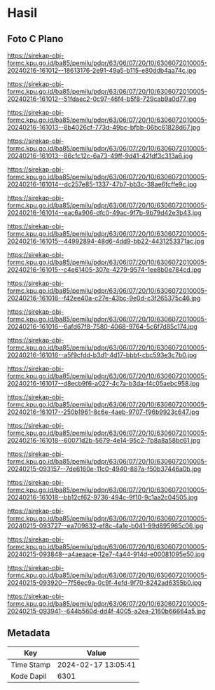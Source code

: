 # Hasil

## Foto C Plano

https://sirekap-obj-formc.kpu.go.id/ba85/pemilu/pdpr/63/06/07/20/10/6306072010005-20240216-161012--18613176-2e91-49a5-b115-e80ddb4aa74c.jpg

https://sirekap-obj-formc.kpu.go.id/ba85/pemilu/pdpr/63/06/07/20/10/6306072010005-20240216-161012--51fdaec2-0c97-46f4-b5f8-729cab9a0d77.jpg

https://sirekap-obj-formc.kpu.go.id/ba85/pemilu/pdpr/63/06/07/20/10/6306072010005-20240216-161013--8b4026cf-773d-49bc-bfbb-06bc61828d67.jpg

https://sirekap-obj-formc.kpu.go.id/ba85/pemilu/pdpr/63/06/07/20/10/6306072010005-20240216-161013--86c1c12c-6a73-49ff-9d41-42fdf3c313a6.jpg

https://sirekap-obj-formc.kpu.go.id/ba85/pemilu/pdpr/63/06/07/20/10/6306072010005-20240216-161014--dc257e85-1337-47b7-bb3c-38ae6fcffe9c.jpg

https://sirekap-obj-formc.kpu.go.id/ba85/pemilu/pdpr/63/06/07/20/10/6306072010005-20240216-161014--eac6a906-dfc0-49ac-9f7b-9b79d42e3b43.jpg

https://sirekap-obj-formc.kpu.go.id/ba85/pemilu/pdpr/63/06/07/20/10/6306072010005-20240216-161015--44992894-48d6-4dd9-bb22-4431253371ac.jpg

https://sirekap-obj-formc.kpu.go.id/ba85/pemilu/pdpr/63/06/07/20/10/6306072010005-20240216-161015--c4e61405-307e-4279-9574-1ee8b0e784cd.jpg

https://sirekap-obj-formc.kpu.go.id/ba85/pemilu/pdpr/63/06/07/20/10/6306072010005-20240216-161016--f42ee40a-c27e-43bc-9e0d-c3f265375c46.jpg

https://sirekap-obj-formc.kpu.go.id/ba85/pemilu/pdpr/63/06/07/20/10/6306072010005-20240216-161016--6afd67f8-7580-4068-9764-5c6f7d85c174.jpg

https://sirekap-obj-formc.kpu.go.id/ba85/pemilu/pdpr/63/06/07/20/10/6306072010005-20240216-161016--a5f9cfdd-b3d1-4d17-bbbf-cbc593e3c7b0.jpg

https://sirekap-obj-formc.kpu.go.id/ba85/pemilu/pdpr/63/06/07/20/10/6306072010005-20240216-161017--d8ecb9f6-a027-4c7a-b3da-f4c05aebc958.jpg

https://sirekap-obj-formc.kpu.go.id/ba85/pemilu/pdpr/63/06/07/20/10/6306072010005-20240216-161017--250b1961-8c6e-4aeb-9707-f96b9923c647.jpg

https://sirekap-obj-formc.kpu.go.id/ba85/pemilu/pdpr/63/06/07/20/10/6306072010005-20240216-161018--60071d2b-5679-4e14-95c2-7b8a8a58bc61.jpg

https://sirekap-obj-formc.kpu.go.id/ba85/pemilu/pdpr/63/06/07/20/10/6306072010005-20240215-093157--7de6160e-11c0-4940-887a-f50b37446a0b.jpg

https://sirekap-obj-formc.kpu.go.id/ba85/pemilu/pdpr/63/06/07/20/10/6306072010005-20240216-161018--bb12cf62-9736-494c-9f10-9c1aa2c04505.jpg

https://sirekap-obj-formc.kpu.go.id/ba85/pemilu/pdpr/63/06/07/20/10/6306072010005-20240215-093727--ea709832-ef8c-4a1e-b041-99d895965c06.jpg

https://sirekap-obj-formc.kpu.go.id/ba85/pemilu/pdpr/63/06/07/20/10/6306072010005-20240215-093848--a4aeaace-12e7-4a44-914d-e00081095e50.jpg

https://sirekap-obj-formc.kpu.go.id/ba85/pemilu/pdpr/63/06/07/20/10/6306072010005-20240215-093920--7f56ec9a-0c9f-4efd-9f70-8242ad6355b0.jpg

https://sirekap-obj-formc.kpu.go.id/ba85/pemilu/pdpr/63/06/07/20/10/6306072010005-20240215-093941--644b560d-dd4f-4005-a2ea-2160b66664a5.jpg


## Metadata

| Key        | Value               |
| ---------- | ------------------- |
| Time Stamp | 2024-02-17 13:05:41 |
| Kode Dapil | 6301                |



